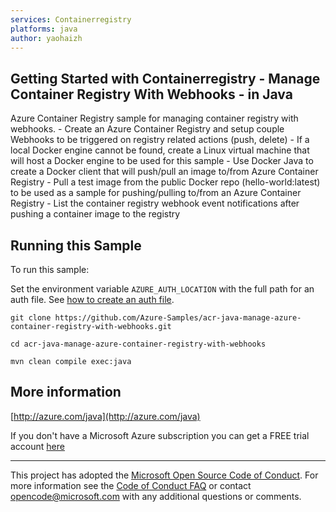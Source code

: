 ```yaml
---
services: Containerregistry
platforms: java
author: yaohaizh
---
```


## Getting Started with Containerregistry - Manage Container Registry With Webhooks - in Java ##


  Azure Container Registry sample for managing container registry with webhooks.
     - Create an Azure Container Registry and setup couple Webhooks to be triggered on registry related actions (push, delete)
     - If a local Docker engine cannot be found, create a Linux virtual machine that will host a Docker engine
         to be used for this sample
     - Use Docker Java to create a Docker client that will push/pull an image to/from Azure Container Registry
     - Pull a test image from the public Docker repo (hello-world:latest) to be used as a sample for pushing/pulling
         to/from an Azure Container Registry
     - List the container registry webhook event notifications after pushing a container image to the registry
 

## Running this Sample ##

To run this sample:

Set the environment variable `AZURE_AUTH_LOCATION` with the full path for an auth file. See [how to create an auth file](https://github.com/Azure/azure-libraries-for-java/blob/master/AUTH.md).

    git clone https://github.com/Azure-Samples/acr-java-manage-azure-container-registry-with-webhooks.git

    cd acr-java-manage-azure-container-registry-with-webhooks

    mvn clean compile exec:java

## More information ##

[http://azure.com/java](http://azure.com/java)

If you don't have a Microsoft Azure subscription you can get a FREE trial account [here](http://go.microsoft.com/fwlink/?LinkId=330212)

---

This project has adopted the [Microsoft Open Source Code of Conduct](https://opensource.microsoft.com/codeofconduct/). For more information see the [Code of Conduct FAQ](https://opensource.microsoft.com/codeofconduct/faq/) or contact [opencode@microsoft.com](mailto:opencode@microsoft.com) with any additional questions or comments.
